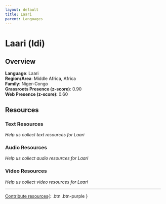 ```yaml
---
layout: default
title: Laari
parent: Languages
---
```


# Laari (ldi)

## Overview

**Language**: Laari  
**Region/Area**: Middle Africa, Africa  
**Family**: Niger-Congo  
**Grassroots Presence (z-score)**: 0.90  
**Web Presence (z-score)**: 0.60  

## Resources

### Text Resources
*Help us collect text resources for Laari*

### Audio Resources
*Help us collect audio resources for Laari*

### Video Resources
*Help us collect video resources for Laari*

---

[Contribute resources](https://forms.office.com/e/1SfLJx3u1r){: .btn .btn-purple }

